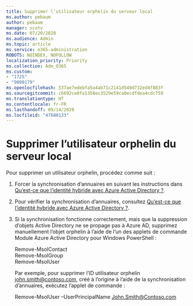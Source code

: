```yaml
---
title: Supprimer l’utilisateur orphelin du serveur local
ms.author: pebaum
author: pebaum
manager: scotv
ms.date: 07/20/2020
ms.audience: Admin
ms.topic: article
ms.service: o365-administration
ROBOTS: NOINDEX, NOFOLLOW
localization_priority: Priority
ms.collection: Adm_O365
ms.custom:
- "1725"
- "9000179"
ms.openlocfilehash: 537ae7edebfa5a4ab71c2141d549d732ed4f883f
ms.sourcegitcommit: c6692ce0fa1358ec3529e59ca0ecdfdea4cdc759
ms.translationtype: HT
ms.contentlocale: fr-FR
ms.lasthandoff: 09/14/2020
ms.locfileid: "47680133"
---
```

# <a name="delete-orphaned-user-from-on-premises-server"></a>Supprimer l’utilisateur orphelin du serveur local

Pour supprimer un utilisateur orphelin, procédez comme suit :

1. Forcer la synchronisation d’annuaires en suivant les instructions dans [Qu’est-ce que l’identité hybride avec Azure Active Directory ?](https://technet.microsoft.com/library/jj151771.aspx#bkmk_synchronizedirectories).

2. Pour vérifier la synchronisation d’annuaires, consultez [Qu’est-ce que l’identité hybride avec Azure Active Directory ?](https://technet.microsoft.com/library/jj151797.aspx).

3. Si la synchronisation fonctionne correctement, mais que la suppression d’objets Active Directory ne se propage pas à Azure AD, supprimez manuellement l’objet orphelin à l’aide de l’un des applets de commande Module Azure Active Directory pour Windows PowerShell :

    Remove-MsolContact  
    Remove-MsolGroup  
    Remove-MsolUser

    Par exemple, pour supprimer l’ID utilisateur orphelin john.smith@contoso.com, créé à l’origine à l’aide de la synchronisation d’annuaires, exécutez l’applet de commande :

    Remove-MsolUser –UserPrincipalName John.Smith@Contoso.com